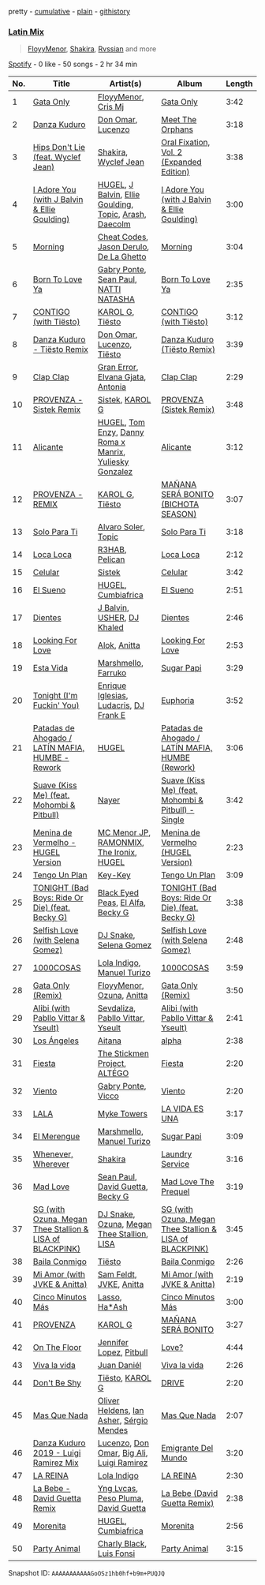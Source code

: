 pretty - [cumulative](/playlists/cumulative/37i9dQZF1EQmK1rjZuPGDt.md) - [plain](/playlists/plain/37i9dQZF1EQmK1rjZuPGDt) - [githistory](https://github.githistory.xyz/mdn522/spotify-playlist-archive/blob/main/playlists/plain/37i9dQZF1EQmK1rjZuPGDt)

### [Latin Mix](https://open.spotify.com/playlist/37i9dQZF1EQmK1rjZuPGDt)

> <a href=spotify:playlist:37i9dQZF1EIY2YWrggB9aV>FloyyMenor</a>, <a href=spotify:playlist:37i9dQZF1EIZdFHPjFQhbv>Shakira</a>, <a href=spotify:playlist:37i9dQZF1EIVbHGTWZtRzS>Rvssian</a> and more

[Spotify](https://open.spotify.com/user/spotify) - 0 like - 50 songs - 2 hr 34 min

| No. | Title | Artist(s) | Album | Length |
|---|---|---|---|---|
| 1 | [Gata Only](https://open.spotify.com/track/6XjDF6nds4DE2BBbagZol6) | [FloyyMenor](https://open.spotify.com/artist/7CvTknweLr9feJtRGrpDBy), [Cris Mj](https://open.spotify.com/artist/1Yj5Xey7kTwvZla8sqdsdE) | [Gata Only](https://open.spotify.com/album/5tSQtQGkrCJx3hoQxmLgfM) | 3:42 |
| 2 | [Danza Kuduro](https://open.spotify.com/track/2a1o6ZejUi8U3wzzOtCOYw) | [Don Omar](https://open.spotify.com/artist/33ScadVnbm2X8kkUqOkC6Z), [Lucenzo](https://open.spotify.com/artist/5bv5RplEOwdCvhq0EILh9E) | [Meet The Orphans](https://open.spotify.com/album/6mGDfbDErYIJsmSewvccWm) | 3:18 |
| 3 | [Hips Don't Lie \(feat\. Wyclef Jean\)](https://open.spotify.com/track/3ZFTkvIE7kyPt6Nu3PEa7V) | [Shakira](https://open.spotify.com/artist/0EmeFodog0BfCgMzAIvKQp), [Wyclef Jean](https://open.spotify.com/artist/7aBzpmFXB4WWpPl2F7RjBe) | [Oral Fixation, Vol\. 2 \(Expanded Edition\)](https://open.spotify.com/album/5ppnlEoj4HdRRdRihnY3jU) | 3:38 |
| 4 | [I Adore You \(with J Balvin & Ellie Goulding\)](https://open.spotify.com/track/03L6HaDf0AFmlsHhq7Ewoi) | [HUGEL](https://open.spotify.com/artist/5PlfkPxwCpRRWQJBxCa0By), [J Balvin](https://open.spotify.com/artist/1vyhD5VmyZ7KMfW5gqLgo5), [Ellie Goulding](https://open.spotify.com/artist/0X2BH1fck6amBIoJhDVmmJ), [Topic](https://open.spotify.com/artist/0u6GtibW46tFX7koQ6uNJZ), [Arash](https://open.spotify.com/artist/7hQmAXAzWI6D350VTgkKTG), [Daecolm](https://open.spotify.com/artist/1IFAU4mznUcfPVP9z2c24N) | [I Adore You \(with J Balvin & Ellie Goulding\)](https://open.spotify.com/album/7AcEvOjGlIzl1P9EDrOooc) | 3:00 |
| 5 | [Morning](https://open.spotify.com/track/1KSknsaLLPqWKLlVRSu8BA) | [Cheat Codes](https://open.spotify.com/artist/7DMveApC7UnC2NPfPvlHSU), [Jason Derulo](https://open.spotify.com/artist/07YZf4WDAMNwqr4jfgOZ8y), [De La Ghetto](https://open.spotify.com/artist/3EiLUeyEcA6fbRPSHkG5kb) | [Morning](https://open.spotify.com/album/4D7zQeGF6jNh2zaJmvVnuu) | 3:04 |
| 6 | [Born To Love Ya](https://open.spotify.com/track/5Nwh8kghoqebxmco5ZWbDt) | [Gabry Ponte](https://open.spotify.com/artist/5ENS85nZShljwNgg4wFD7D), [Sean Paul](https://open.spotify.com/artist/3Isy6kedDrgPYoTS1dazA9), [NATTI NATASHA](https://open.spotify.com/artist/1GDbiv3spRmZ1XdM1jQbT7) | [Born To Love Ya](https://open.spotify.com/album/4dx4jGH35HYUcRT6vNQjPo) | 2:35 |
| 7 | [CONTIGO \(with Tiësto\)](https://open.spotify.com/track/4UkUxO2WlKLc0Q1iEutGGh) | [KAROL G](https://open.spotify.com/artist/790FomKkXshlbRYZFtlgla), [Tiësto](https://open.spotify.com/artist/2o5jDhtHVPhrJdv3cEQ99Z) | [CONTIGO \(with Tiësto\)](https://open.spotify.com/album/2mKcYIgv7ItYDQXke3uprl) | 3:12 |
| 8 | [Danza Kuduro \- Tiësto Remix](https://open.spotify.com/track/7mdDd1a4TtNGqDW1lXc14o) | [Don Omar](https://open.spotify.com/artist/33ScadVnbm2X8kkUqOkC6Z), [Lucenzo](https://open.spotify.com/artist/5bv5RplEOwdCvhq0EILh9E), [Tiësto](https://open.spotify.com/artist/2o5jDhtHVPhrJdv3cEQ99Z) | [Danza Kuduro \(Tiësto Remix\)](https://open.spotify.com/album/6Kd4z1ibE3aDC6lXOs3eMV) | 3:39 |
| 9 | [Clap Clap](https://open.spotify.com/track/6vwWw8eyVwbzO3i5YqnPaU) | [Gran Error](https://open.spotify.com/artist/7ilnC3b4EuUuElf3cuStza), [Elvana Gjata](https://open.spotify.com/artist/6Cej574CUx7dHKuRHBPNp0), [Antonia](https://open.spotify.com/artist/4TLzMoEaUDkcAfIlY3Xhxn) | [Clap Clap](https://open.spotify.com/album/0q4yUDBYy1X76urz2RcWU7) | 2:29 |
| 10 | [PROVENZA \- Sistek Remix](https://open.spotify.com/track/2SYfJeselsgIJ1yK0NgCto) | [Sistek](https://open.spotify.com/artist/7AfIBbjDpPR6FlLWLsAcHu), [KAROL G](https://open.spotify.com/artist/790FomKkXshlbRYZFtlgla) | [PROVENZA \(Sistek Remix\)](https://open.spotify.com/album/2pbds46rDlZp6BjwcOi7vl) | 3:48 |
| 11 | [Alicante](https://open.spotify.com/track/5TqvSIrg2JO71XuWEDCwJj) | [HUGEL](https://open.spotify.com/artist/5PlfkPxwCpRRWQJBxCa0By), [Tom Enzy](https://open.spotify.com/artist/6Nva7JhU0nL9SZ8ZvJni6O), [Danny Roma x Manrix](https://open.spotify.com/artist/4spGf6fGY8RvGeM5hzFEF1), [Yuliesky Gonzalez](https://open.spotify.com/artist/6wwPgJrI25XI6qKu5yOGkM) | [Alicante](https://open.spotify.com/album/7LY3V8BTAWVDeKp9QF3rlm) | 3:12 |
| 12 | [PROVENZA \- REMIX](https://open.spotify.com/track/7xHNDiHAqzjIKKeR8f5vhH) | [KAROL G](https://open.spotify.com/artist/790FomKkXshlbRYZFtlgla), [Tiësto](https://open.spotify.com/artist/2o5jDhtHVPhrJdv3cEQ99Z) | [MAÑANA SERÁ BONITO \(BICHOTA SEASON\)](https://open.spotify.com/album/0FqAaUEyKCyUNFE1uQPZ7i) | 3:07 |
| 13 | [Solo Para Ti](https://open.spotify.com/track/2uAgZ0PelSImQe3BME9CiT) | [Alvaro Soler](https://open.spotify.com/artist/2urF8dgLVfDjunO0pcHUEe), [Topic](https://open.spotify.com/artist/0u6GtibW46tFX7koQ6uNJZ) | [Solo Para Ti](https://open.spotify.com/album/7CX6KwcrRx0iwTH8iU6rDJ) | 3:18 |
| 14 | [Loca Loca](https://open.spotify.com/track/3JbxNrWdx6Di9I5E62vZzK) | [R3HAB](https://open.spotify.com/artist/6cEuCEZu7PAE9ZSzLLc2oQ), [Pelican](https://open.spotify.com/artist/2uzcKKlZZ4eIanI41raEZ8) | [Loca Loca](https://open.spotify.com/album/2ijafytsdehzweHgZKv2mm) | 2:12 |
| 15 | [Celular](https://open.spotify.com/track/28Dw5KTUvyauj8RZnc8r2N) | [Sistek](https://open.spotify.com/artist/7AfIBbjDpPR6FlLWLsAcHu) | [Celular](https://open.spotify.com/album/3kHP7PgLP8XL0iDOLOVbv5) | 3:42 |
| 16 | [El Sueno](https://open.spotify.com/track/4DndSKZKWXbbBxi5lO4QUP) | [HUGEL](https://open.spotify.com/artist/5PlfkPxwCpRRWQJBxCa0By), [Cumbiafrica](https://open.spotify.com/artist/72zmP13MQQhZHt4Kl0FOTs) | [El Sueno](https://open.spotify.com/album/67oNtjg4DE8CMeOtqcEwV7) | 2:51 |
| 17 | [Dientes](https://open.spotify.com/track/4vAMy0dxoyoIHGuIgKqcwm) | [J Balvin](https://open.spotify.com/artist/1vyhD5VmyZ7KMfW5gqLgo5), [USHER](https://open.spotify.com/artist/23zg3TcAtWQy7J6upgbUnj), [DJ Khaled](https://open.spotify.com/artist/0QHgL1lAIqAw0HtD7YldmP) | [Dientes](https://open.spotify.com/album/6GkydlRWHz1bNVuVV9cD9O) | 2:46 |
| 18 | [Looking For Love](https://open.spotify.com/track/2gol2X0eHr9XHvQLOi7fGS) | [Alok](https://open.spotify.com/artist/0NGAZxHanS9e0iNHpR8f2W), [Anitta](https://open.spotify.com/artist/7FNnA9vBm6EKceENgCGRMb) | [Looking For Love](https://open.spotify.com/album/48FCnfSreWk0y3jyyZjdx1) | 2:53 |
| 19 | [Esta Vida](https://open.spotify.com/track/77fzMUPSuP4IjbKyxdg37U) | [Marshmello](https://open.spotify.com/artist/64KEffDW9EtZ1y2vBYgq8T), [Farruko](https://open.spotify.com/artist/329e4yvIujISKGKz1BZZbO) | [Sugar Papi](https://open.spotify.com/album/4KNN5lVMc1EREJFlbppJqH) | 3:29 |
| 20 | [Tonight \(I'm Fuckin' You\)](https://open.spotify.com/track/3nMb7ToWIxYvmaIG20z6ux) | [Enrique Iglesias](https://open.spotify.com/artist/7qG3b048QCHVRO5Pv1T5lw), [Ludacris](https://open.spotify.com/artist/3ipn9JLAPI5GUEo4y4jcoi), [DJ Frank E](https://open.spotify.com/artist/4yt2wdqvcHygghx9iNUb6i) | [Euphoria](https://open.spotify.com/album/5JNhQFH8HMKQWP4SITzdoc) | 3:52 |
| 21 | [Patadas de Ahogado / LATÍN MAFIA, HUMBE \- Rework](https://open.spotify.com/track/14S2VMZRhekYGluotZ4pqg) | [HUGEL](https://open.spotify.com/artist/5PlfkPxwCpRRWQJBxCa0By) | [Patadas de Ahogado / LATÍN MAFIA, HUMBE \(Rework\)](https://open.spotify.com/album/4XNpw8KZFcml3E0wz4ZyYx) | 3:06 |
| 22 | [Suave \(Kiss Me\) \(feat\. Mohombi & Pitbull\)](https://open.spotify.com/track/77ePeF9L2QKvKrSsWpJXBF) | [Nayer](https://open.spotify.com/artist/1ruutHJcECI7cos2n5TqpO) | [Suave \(Kiss Me\) \(feat\. Mohombi & Pitbull\) \- Single](https://open.spotify.com/album/4UX2aOcTCIC1D17b0ApqKH) | 3:42 |
| 23 | [Menina de Vermelho \- HUGEL Version](https://open.spotify.com/track/5Cgtp8w0f6ayLuOEcZHPAe) | [MC Menor JP](https://open.spotify.com/artist/7mnSf7ctK2nPCEI781P1wU), [RAMONMIX](https://open.spotify.com/artist/0VG8uPYk0ymnDxundrTGZK), [The Ironix](https://open.spotify.com/artist/47PlThLkeouzT58n1Urjdm), [HUGEL](https://open.spotify.com/artist/5PlfkPxwCpRRWQJBxCa0By) | [Menina de Vermelho \(HUGEL Version\)](https://open.spotify.com/album/0RRSS6ClbfA1mLFlENGcXk) | 2:23 |
| 24 | [Tengo Un Plan](https://open.spotify.com/track/6mKRCCEVYZn6VrAjYwO7JO) | [Key\-Key](https://open.spotify.com/artist/6GKbEjuVNKuuAKetDXA2Mi) | [Tengo Un Plan](https://open.spotify.com/album/47Sxb9meg0BoFnEk2EwMTJ) | 3:09 |
| 25 | [TONIGHT \(Bad Boys: Ride Or Die\) \(feat\. Becky G\)](https://open.spotify.com/track/237t7ZswmEnZChpNZ0zscx) | [Black Eyed Peas](https://open.spotify.com/artist/1yxSLGMDHlW21z4YXirZDS), [El Alfa](https://open.spotify.com/artist/2oQX8QiMXOyuqbcZEFsZfm), [Becky G](https://open.spotify.com/artist/4obzFoKoKRHIphyHzJ35G3) | [TONIGHT \(Bad Boys: Ride Or Die\) \(feat\. Becky G\)](https://open.spotify.com/album/06OlGmd9PuKK8CXYw7xiEu) | 3:38 |
| 26 | [Selfish Love \(with Selena Gomez\)](https://open.spotify.com/track/3XoflnowYPFRPOh3uFvHcm) | [DJ Snake](https://open.spotify.com/artist/540vIaP2JwjQb9dm3aArA4), [Selena Gomez](https://open.spotify.com/artist/0C8ZW7ezQVs4URX5aX7Kqx) | [Selfish Love \(with Selena Gomez\)](https://open.spotify.com/album/0WvtxtkwXaFDLrmOl9mXDQ) | 2:48 |
| 27 | [1000COSAS](https://open.spotify.com/track/6xqQDwzjswlToEEHgvA3KM) | [Lola Indigo](https://open.spotify.com/artist/3bvfu2KAve4lPHrhEFDZna), [Manuel Turizo](https://open.spotify.com/artist/0tmwSHipWxN12fsoLcFU3B) | [1000COSAS](https://open.spotify.com/album/0tsruTj7W1OO3QyOLdnoBj) | 3:59 |
| 28 | [Gata Only \(Remix\)](https://open.spotify.com/track/0JGTfiC4Z41GEEpMYLbWwO) | [FloyyMenor](https://open.spotify.com/artist/7CvTknweLr9feJtRGrpDBy), [Ozuna](https://open.spotify.com/artist/1i8SpTcr7yvPOmcqrbnVXY), [Anitta](https://open.spotify.com/artist/7FNnA9vBm6EKceENgCGRMb) | [Gata Only \(Remix\)](https://open.spotify.com/album/3j6Hr2FWIsjgTKWbfRx0tu) | 3:50 |
| 29 | [Alibi \(with Pabllo Vittar & Yseult\)](https://open.spotify.com/track/5496lks6V3fh1mZAB6IAap) | [Sevdaliza](https://open.spotify.com/artist/5MraexJKZDrQYzS98kNwie), [Pabllo Vittar](https://open.spotify.com/artist/6tzRZ39aZlNqlUzQlkuhDV), [Yseult](https://open.spotify.com/artist/1QsdzIKkTT5gDFj8GB1cIX) | [Alibi \(with Pabllo Vittar & Yseult\)](https://open.spotify.com/album/2m0euKZUDcoyEXHIS5MFCq) | 2:41 |
| 30 | [Los Ángeles](https://open.spotify.com/track/0knbcslkZje0qdsqbd8jwj) | [Aitana](https://open.spotify.com/artist/7eLcDZDYHXZCebtQmVFL25) | [alpha](https://open.spotify.com/album/7itZH9cqWCweOqCGsjWlLx) | 2:38 |
| 31 | [Fiesta](https://open.spotify.com/track/1v03tMJZRX2eN4dM89pCfS) | [The Stickmen Project](https://open.spotify.com/artist/13wroZC00C9ix8fUR0JvaY), [ALTÉGO](https://open.spotify.com/artist/2f1gRV8q7Wua3x7dkoWrbS) | [Fiesta](https://open.spotify.com/album/43GxzJfjtDyFx1m58gA3rd) | 2:20 |
| 32 | [Viento](https://open.spotify.com/track/4OIJAOZkj6ChEvSIzUKDmQ) | [Gabry Ponte](https://open.spotify.com/artist/5ENS85nZShljwNgg4wFD7D), [Vicco](https://open.spotify.com/artist/2z1MpPojFcvxYcEAx0lT6w) | [Viento](https://open.spotify.com/album/33HL0gjp6NMr4Yn9skMj4s) | 2:20 |
| 33 | [LALA](https://open.spotify.com/track/7ABLbnD53cQK00mhcaOUVG) | [Myke Towers](https://open.spotify.com/artist/7iK8PXO48WeuP03g8YR51W) | [LA VIDA ES UNA](https://open.spotify.com/album/3puAvurwvtvi1rodndIPW8) | 3:17 |
| 34 | [El Merengue](https://open.spotify.com/track/5KbBVSj6AJZ5662fO8EYFh) | [Marshmello](https://open.spotify.com/artist/64KEffDW9EtZ1y2vBYgq8T), [Manuel Turizo](https://open.spotify.com/artist/0tmwSHipWxN12fsoLcFU3B) | [Sugar Papi](https://open.spotify.com/album/4KNN5lVMc1EREJFlbppJqH) | 3:09 |
| 35 | [Whenever, Wherever](https://open.spotify.com/track/2lnzGkdtDj5mtlcOW2yRtG) | [Shakira](https://open.spotify.com/artist/0EmeFodog0BfCgMzAIvKQp) | [Laundry Service](https://open.spotify.com/album/4DyMK9x2gnmRkRa16zHaEV) | 3:16 |
| 36 | [Mad Love](https://open.spotify.com/track/4dSoDnmR9opAQ8KxUc9SbC) | [Sean Paul](https://open.spotify.com/artist/3Isy6kedDrgPYoTS1dazA9), [David Guetta](https://open.spotify.com/artist/1Cs0zKBU1kc0i8ypK3B9ai), [Becky G](https://open.spotify.com/artist/4obzFoKoKRHIphyHzJ35G3) | [Mad Love The Prequel](https://open.spotify.com/album/5xrOcCoO3jkXRjHQjfESM6) | 3:19 |
| 37 | [SG \(with Ozuna, Megan Thee Stallion & LISA of BLACKPINK\)](https://open.spotify.com/track/6IPNp9PfaEqrzotY47TIWy) | [DJ Snake](https://open.spotify.com/artist/540vIaP2JwjQb9dm3aArA4), [Ozuna](https://open.spotify.com/artist/1i8SpTcr7yvPOmcqrbnVXY), [Megan Thee Stallion](https://open.spotify.com/artist/181bsRPaVXVlUKXrxwZfHK), [LISA](https://open.spotify.com/artist/5L1lO4eRHmJ7a0Q6csE5cT) | [SG \(with Ozuna, Megan Thee Stallion & LISA of BLACKPINK\)](https://open.spotify.com/album/2TGtXG18s21Q1jnY2TC39M) | 3:45 |
| 38 | [Baila Conmigo](https://open.spotify.com/track/3KruoUtSkm84Az0bJunnxl) | [Tiësto](https://open.spotify.com/artist/2o5jDhtHVPhrJdv3cEQ99Z) | [Baila Conmigo](https://open.spotify.com/album/00RgZ3hZH9WpvBksu2hx5G) | 2:26 |
| 39 | [Mi Amor \(with JVKE & Anitta\)](https://open.spotify.com/track/5u2EjRHBYRLFvfMXpBAewy) | [Sam Feldt](https://open.spotify.com/artist/20gsENnposVs2I4rQ5kvrf), [JVKE](https://open.spotify.com/artist/164Uj4eKjl6zTBKfJLFKKK), [Anitta](https://open.spotify.com/artist/7FNnA9vBm6EKceENgCGRMb) | [Mi Amor \(with JVKE & Anitta\)](https://open.spotify.com/album/5cSRo7t8wqzwSiEc5hBDUz) | 2:19 |
| 40 | [Cinco Minutos Más](https://open.spotify.com/track/1U6gcdaWujPBqQ01c4Wt6S) | [Lasso](https://open.spotify.com/artist/3SCOuAxngTC1yGjKMcIPEd), [Ha\*Ash](https://open.spotify.com/artist/5xd2Tg7Zo8755eCy8Gxkp8) | [Cinco Minutos Más](https://open.spotify.com/album/51RUUGrrYNFB5H2jIftYzo) | 3:00 |
| 41 | [PROVENZA](https://open.spotify.com/track/3HqcNJdZ2seoGxhn0wVNDK) | [KAROL G](https://open.spotify.com/artist/790FomKkXshlbRYZFtlgla) | [MAÑANA SERÁ BONITO](https://open.spotify.com/album/4kS7bSuU0Jm9LYMosFU2x5) | 3:27 |
| 42 | [On The Floor](https://open.spotify.com/track/3C0nOe05EIt1390bVABLyN) | [Jennifer Lopez](https://open.spotify.com/artist/2DlGxzQSjYe5N6G9nkYghR), [Pitbull](https://open.spotify.com/artist/0TnOYISbd1XYRBk9myaseg) | [Love?](https://open.spotify.com/album/3sysiYphqNRQw7VKLCg1yE) | 4:44 |
| 43 | [Viva la vida](https://open.spotify.com/track/3U99oc0OWol7g7VxZfFs4O) | [Juan Daniél](https://open.spotify.com/artist/5WW37hDz5ZbsDIEPfuKvLh) | [Viva la vida](https://open.spotify.com/album/1gvVx0cTAVSrfd62rM2AWa) | 2:26 |
| 44 | [Don't Be Shy](https://open.spotify.com/track/0v2Swij0g2VfvSq3c3uaG3) | [Tiësto](https://open.spotify.com/artist/2o5jDhtHVPhrJdv3cEQ99Z), [KAROL G](https://open.spotify.com/artist/790FomKkXshlbRYZFtlgla) | [DRIVE](https://open.spotify.com/album/1Pl9ZGXwayXPg5qRVpYo74) | 2:20 |
| 45 | [Mas Que Nada](https://open.spotify.com/track/6yW6Q8ZPgDBQA1yHWL4Jmh) | [Oliver Heldens](https://open.spotify.com/artist/5nki7yRhxgM509M5ADlN1p), [Ian Asher](https://open.spotify.com/artist/5IrxhrMyvZxzgPYrC9j2km), [Sérgio Mendes](https://open.spotify.com/artist/65c5si0ePAwkOCn4M35Ho7) | [Mas Que Nada](https://open.spotify.com/album/44wLGCkvr83VxYsioCROFf) | 2:07 |
| 46 | [Danza Kuduro 2019 \- Luigi Ramirez Mix](https://open.spotify.com/track/33w3gWxtTPBrbxBbViBY8W) | [Lucenzo](https://open.spotify.com/artist/5bv5RplEOwdCvhq0EILh9E), [Don Omar](https://open.spotify.com/artist/33ScadVnbm2X8kkUqOkC6Z), [Big Ali](https://open.spotify.com/artist/4LqXqd68BBoEk9RDYeS0ls), [Luigi Ramirez](https://open.spotify.com/artist/2etaKJfdhqKouFe1IPauGn) | [Emigrante Del Mundo](https://open.spotify.com/album/49GwxpSdbJrprkOtjqlwgg) | 3:20 |
| 47 | [LA REINA](https://open.spotify.com/track/06JM1fuKPQOrSL6s9mzDvV) | [Lola Indigo](https://open.spotify.com/artist/3bvfu2KAve4lPHrhEFDZna) | [LA REINA](https://open.spotify.com/album/2Fy0cyNtT6mpTVWtAAyfh4) | 2:30 |
| 48 | [La Bebe \- David Guetta Remix](https://open.spotify.com/track/2OOmObvtYKotf1WwcqRwe4) | [Yng Lvcas](https://open.spotify.com/artist/1NNRWkhwmcXRimFYSBpB1y), [Peso Pluma](https://open.spotify.com/artist/12GqGscKJx3aE4t07u7eVZ), [David Guetta](https://open.spotify.com/artist/1Cs0zKBU1kc0i8ypK3B9ai) | [La Bebe \(David Guetta Remix\)](https://open.spotify.com/album/1BFVfHT9ScguUQTXT4ef63) | 2:38 |
| 49 | [Morenita](https://open.spotify.com/track/0pIiCv0GdhtsOjCJ5Y7zHj) | [HUGEL](https://open.spotify.com/artist/5PlfkPxwCpRRWQJBxCa0By), [Cumbiafrica](https://open.spotify.com/artist/72zmP13MQQhZHt4Kl0FOTs) | [Morenita](https://open.spotify.com/album/4zMIwkKxRg5oo8ekxOKqHW) | 2:56 |
| 50 | [Party Animal](https://open.spotify.com/track/5vc9YsAEBWbRVvgKUcA5vs) | [Charly Black](https://open.spotify.com/artist/5sK8BsvyDl4TFA6KaBf8or), [Luis Fonsi](https://open.spotify.com/artist/4V8Sr092TqfHkfAA5fXXqG) | [Party Animal](https://open.spotify.com/album/3eOXiZ4HVNafqio5wKJRcG) | 3:15 |

Snapshot ID: `AAAAAAAAAAAGoOSz1hb0hf+b9m+PUQJQ`
